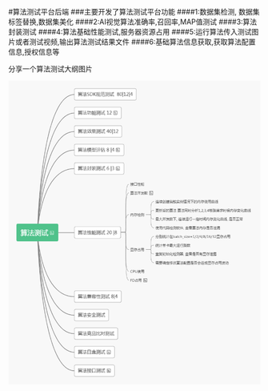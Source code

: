 #算法测试平台后端
###主要开发了算法测试平台功能
####1:数据集检测, 数据集标签替换,数据集美化
####2:AI视觉算法准确率,召回率,MAP值测试
####3:算法封装测试
####4:算法基础性能测试,服务器资源占用
####5:运行算法传入测试图片或者测试视频,输出算法测试结果文件
####6:基础算法信息获取,获取算法配置信息,授权信息等

分享一个算法测试大纲图片

![image](algo_test.png)